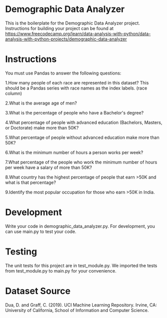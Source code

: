 # Demographic Data Analyzer

This is the boilerplate for the Demographic Data Analyzer project. Instructions for building your project can be found at https://www.freecodecamp.org/learn/data-analysis-with-python/data-analysis-with-python-projects/demographic-data-analyzer

# Instructions

You must use Pandas to answer the following questions:

1.How many people of each race are represented in this dataset? This should be a Pandas series with race names as the index labels. (race column)

2.What is the average age of men?

3.What is the percentage of people who have a Bachelor's degree?

4.What percentage of people with advanced education (Bachelors, Masters, or Doctorate) make more than 50K?

5.What percentage of people without advanced education make more than 50K?

6.What is the minimum number of hours a person works per week?

7.What percentage of the people who work the minimum number of hours per week have a salary of more than 50K?

8.What country has the highest percentage of people that earn >50K and what is that percentage?

9.Identify the most popular occupation for those who earn >50K in India.

# Development
Write your code in demographic_data_analyzer.py. For development, you can use main.py to test your code.

# Testing
The unit tests for this project are in test_module.py. We imported the tests from test_module.py to main.py for your convenience.

# Dataset Source
Dua, D. and Graff, C. (2019). UCI Machine Learning Repository. Irvine, CA: University of California, School of Information and Computer Science.
